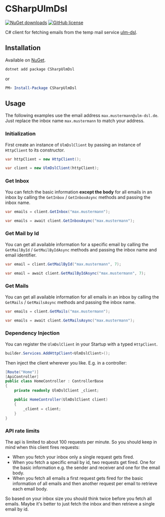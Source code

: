 # CSharpUlmDsl

[![NuGet downloads](https://img.shields.io/nuget/v/csharpulmdsl.svg)](https://www.nuget.org/packages/CSharpUlmDsl/)
[![GitHub license](https://img.shields.io/github/license/mashape/apistatus.svg)](https://github.com/DerStimmler/CSharpUlmDsl/blob/master/LICENSE.md)

C# client for fetching emails from the temp mail service [ulm-dsl](https://ulm-dsl.de/).

## Installation

Available on [NuGet](https://www.nuget.org/packages/CSharpUlmDsl/).

```bash
dotnet add package CSharpUlmDsl
```

or

```powershell
PM> Install-Package CSharpUlmDsl
```

## Usage

The following examples use the email address `max.mustermann@ulm-dsl.de`. Just replace the inbox name `max.mustermann` to match your address.

### Initialization

First create an instance of `UlmDslClient` by passing an instance of `HttpClient` to its constructor.

```csharp
var httpClient = new HttpClient();

var client = new UlmDslClient(httpClient);
```

### Get Inbox

You can fetch the basic information **except the body** for all emails in an inbox by calling the `GetInbox` / `GetInboxAsync` methods and passing the inbox name.

```csharp
var emails = client.GetInbox("max.mustermann");
```

```csharp
var emails = await client.GetInboxAsync("max.mustermann");
```

### Get Mail by Id

You can get all available information for a specific email by calling the `GetMailById` / `GetMailByIdAsync` methods and passing the inbox name and email identifier.

```csharp
var email = client.GetMailById("max.mustermann", 7);
```

```csharp
var email = await client.GetMailByIdAsync("max.mustermann", 7);
```

### Get Mails

You can get all available information for all emails in an inbox by calling the `GetMails` / `GetMailsAsync` methods and passing the inbox name.

```csharp
var emails = client.GetMails("max.mustermann");
```

```csharp
var emails = await client.GetMailsAsync("max.mustermann");
```

### Dependency Injection

You can register the `UlmDslClient` in your Startup with a typed `HttpClient`.

```csharp
builder.Services.AddHttpClient<UlmDslClient>();
```

Then inject the client wherever you like. E.g. in a controller:

```csharp
[Route("Home")]
[ApiController]
public class HomeController : ControllerBase
{
    private readonly UlmDslClient _client;

    public HomeController(UlmDslClient client)
    {
        _client = client;
    }
}
```

### API rate limits

The api is limited to about 100 requests per minute. So you should keep in mind when this client fires requests:

- When you fetch your inbox only a single request gets fired.
- When you fetch a specific email by id, two requests get fired. One for the basic information e.g. the sender and receiver and one for the email body.
- When you fetch all emails a first request gets fired for the basic information of all emails and then another request per email to retrieve each email body.

So based on your inbox size you should think twice before you fetch all emails. Maybe it's better to just fetch the inbox and then retrieve a single email by id.
